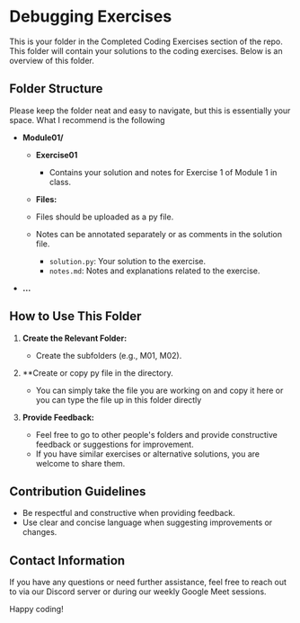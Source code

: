 # Debugging Exercises
This is your folder in the Completed Coding Exercises section of the repo. This folder will contain your solutions to the coding exercises. Below is an overview of this folder.

## Folder Structure
Please keep the folder neat and easy to navigate, but this is essentially your space. What I recommend is the following
- **Module01/**
    - **Exercise01**
        - Contains your solution and notes for Exercise 1 of Module 1 in class.
  
  - **Files:**
  - Files should be uploaded as a py file.
  - Notes can be annotated separately or as comments in the solution file.
    - `solution.py`: Your solution to the exercise.
    - `notes.md`: Notes and explanations related to the exercise.

- **...**

## How to Use This Folder

1. **Create the Relevant Folder:**
   - Create the subfolders (e.g., M01, M02).

2. **Create or copy py file in the directory.
   - You can simply take the file you are working on and copy it here or you can type the file up in this folder directly  

3. **Provide Feedback:**
   - Feel free to go to other people's folders and provide constructive feedback or suggestions for improvement.
   - If you have similar exercises or alternative solutions, you are welcome to share them.

## Contribution Guidelines

- Be respectful and constructive when providing feedback.
- Use clear and concise language when suggesting improvements or changes.

## Contact Information

If you have any questions or need further assistance, feel free to reach out to via our Discord server or during our weekly Google Meet sessions.

Happy coding!
